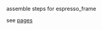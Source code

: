 assemble steps for espresso_frame

see [pages](https://project-srs.github.io/espresso_frame_roborecipe/)
